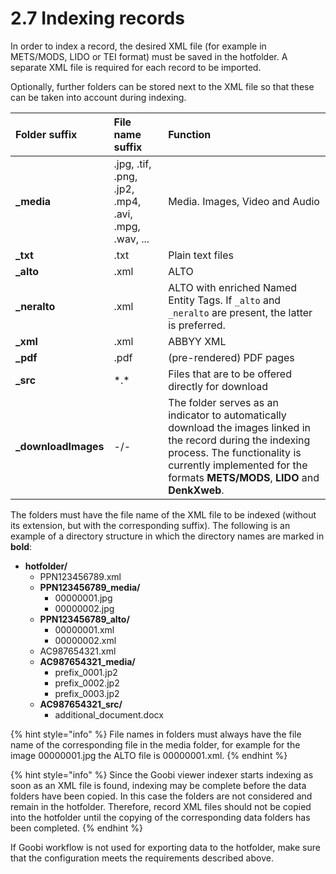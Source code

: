 # 2.7 Indexing records

In order to index a record, the desired XML file \(for example in METS/MODS, LIDO or TEI format\) must be saved in the hotfolder. A separate XML file is required for each record to be imported. 

Optionally, further folders can be stored next to the XML file so that these can be taken into account during indexing.

| Folder suffix | File name suffix | Function |
| :--- | :--- | :--- |
| **\_media** | .jpg, .tif, .png, .jp2, .mp4, .avi, .mpg, .wav, ... | Media. Images, Video and Audio |
| **\_txt** | .txt | Plain text files |
| **\_alto** | .xml | ALTO |
| **\_neralto** | .xml | ALTO with enriched Named Entity Tags. If `_alto` and `_neralto` are present, the latter is preferred. |
| **\_xml** | .xml | ABBYY XML |
| **\_pdf** | .pdf | \(pre-rendered\) PDF pages |
| **\_src** | \*.\* | Files that are to be offered directly for download |
| **\_downloadImages** | -/- | The folder serves as an indicator to automatically download the images linked in the record during the indexing process. The functionality is currently implemented for the formats **METS/MODS**, **LIDO** and **DenkXweb**. |

The folders must have the file name of the XML file to be indexed \(without its extension, but with the corresponding suffix\). The following is an example of a directory structure in which the directory names are marked in **bold**:

* **hotfolder/**
  * PPN123456789.xml
  * **PPN123456789\_media/**
    * 00000001.jpg
    * 00000002.jpg
  * **PPN123456789\_alto/**
    * 00000001.xml
    * 00000002.xml
  * AC987654321.xml
  * **AC987654321\_media/**
    * prefix\_0001.jp2
    * prefix\_0002.jp2
    * prefix\_0003.jp2
  * **AC987654321\_src/**
    * additional\_document.docx

{% hint style="info" %}
File names in folders must always have the file name of the corresponding file in the media folder, for example for the image 00000001.jpg the ALTO file is 00000001.xml.
{% endhint %}

{% hint style="info" %}
Since the Goobi viewer indexer starts indexing as soon as an XML file is found, indexing may be complete before the data folders have been copied. In this case the folders are not considered and remain in the hotfolder. Therefore, record XML files should not be copied into the hotfolder until the copying of the corresponding data folders has been completed.
{% endhint %}

If Goobi workflow is not used for exporting data to the hotfolder, make sure that the configuration meets the requirements described above.

